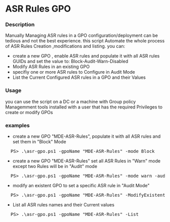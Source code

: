 # ASR Rules GPO
### Description
Manually Managing ASR rules in a GPO configuration/deployment can be tedious and not the best experience. this script Automate the whole process of ASR Rules Creation ,modifications and listing.
you can:
* create a new GPO , enable ASR rules and populate it with all ASR rules GUIDs and set the value to: Block-Audit-Warn-Disabled
* Modify ASR Rules in an existing GPO
* specifiy one or more ASR rules to Configure in Audit Mode
* List the Current Configured ASR rules in a GPO and their Values

### Usage
you can use the script on a DC or a machine with Group policy Managemment tools installed with a user that has the required Privileges to create or modify GPOs
### examples
* create a new GPO "MDE-ASR-Rules", populate it with all ASR rules and set them in "Block" Mode
<div class="highlight highlight-source-shell"><pre>
  PS> .\asr-gpo.ps1 -gpoName "MDE-ASR-Rules" -mode Block
</pre></div>

* create a new GPO "MDE-ASR-Rules" set all ASR Rules in "Warn" mode except two Rules will be in "Audit" mode
 <div class="highlight highlight-source-shell"><pre>
  PS> .\asr-gpo.ps1 -gpoName "MDE-ASR-Rules" -mode warn -auditRules "56a863a9-875e-4185-98a7-b882c64b5ce5","d4f940ab-401b-4efc-aadc-ad5f3c50688a"
</pre></div>

* modify an existent GPO to set a specific ASR rule in "Audit Mode"
<div class="highlight highlight-source-shell"><pre>
  PS> .\asr-gpo.ps1 -gpoName "MDE-ASR-Rules" -ModifyExistentGPO -auditRules "56a863a9-875e-4185-98a7-b882c64b5ce5"
</pre></div>

* List all ASR rules names and their Current values
<div class="highlight highlight-source-shell"><pre>
  PS> .\asr-gpo.ps1 -gpoName "MDE-ASR-Rules" -List
</pre></div>


 

